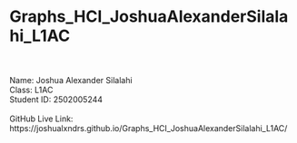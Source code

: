 # Graphs_HCI_JoshuaAlexanderSilalahi_L1AC
<br>
<br>
Name: Joshua Alexander Silalahi
<br>
Class: L1AC
<br>
Student ID: 2502005244
<br>
<br>
GitHub Live Link: https://joshualxndrs.github.io/Graphs_HCI_JoshuaAlexanderSilalahi_L1AC/
